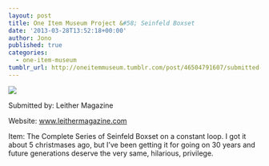 ```yaml
---
layout: post
title: One Item Museum Project &#58; Seinfeld Boxset
date: '2013-03-28T13:52:18+00:00'
author: Jono
published: true
categories:
  - one-item-museum
tumblr_url: http://oneitemmuseum.tumblr.com/post/46504791607/submitted-by-leither-magazine-website
---
```

<img src="http://ellis.scot/uploads/2013/03/seinfeld.jpg" />

Submitted by: Leither Magazine 

Website: <a href="http://www.leithermagazine.com/">www.leithermagazine.com</a>

Item: The Complete Series of Seinfeld Boxset on a constant loop. I got it about 5 christmases ago, but I’ve been getting it for going on 30 years and future generations deserve the very same, hilarious, privilege.
